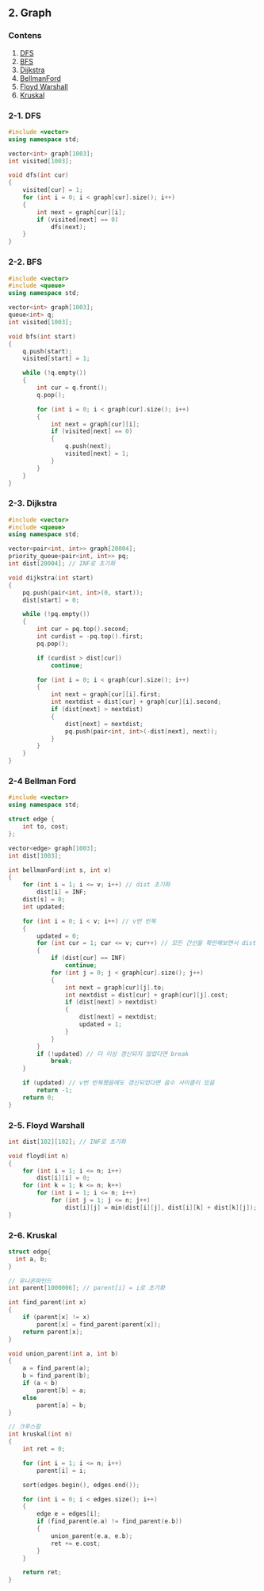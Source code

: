 ## 2. Graph

### Contens

1. [DFS](https://github.com/Eucha09/Algorithm-Note/tree/main/Graph#2-1-dfs)
1. [BFS](https://github.com/Eucha09/Algorithm-Note/tree/main/Graph#2-2-bfs)
1. [Dijkstra](https://github.com/Eucha09/Algorithm-Note/tree/main/Graph#2-3-dijkstra)
1. [BellmanFord](https://github.com/Eucha09/Algorithm-Note/tree/main/Graph#2-4-bellman-ford)
1. [Floyd Warshall](https://github.com/Eucha09/Algorithm-Note/tree/main/Graph#2-5-floyd-warshall)
1. [Kruskal](https://github.com/Eucha09/Algorithm-Note/tree/main/Graph#2-6-kruskal)

### 2-1. DFS

```cpp
#include <vector>
using namespace std;

vector<int> graph[1003];
int visited[1003];

void dfs(int cur)
{
	visited[cur] = 1;
	for (int i = 0; i < graph[cur].size(); i++)
	{
		int next = graph[cur][i];
		if (visited[next] == 0)
			dfs(next);
	}
}
```

### 2-2. BFS

```cpp
#include <vector>
#include <queue>
using namespace std;

vector<int> graph[1003];
queue<int> q;
int visited[1003];

void bfs(int start)
{
	q.push(start);
	visited[start] = 1;

	while (!q.empty())
	{
		int cur = q.front();
		q.pop();

		for (int i = 0; i < graph[cur].size(); i++)
		{
			int next = graph[cur][i];
			if (visited[next] == 0)
			{
				q.push(next);
				visited[next] = 1;
			}
		}
	}
}
```

### 2-3. Dijkstra

```cpp
#include <vector>
#include <queue>
using namespace std;

vector<pair<int, int>> graph[20004];
priority_queue<pair<int, int>> pq;
int dist[20004]; // INF로 초기화

void dijkstra(int start)
{
	pq.push(pair<int, int>(0, start));
	dist[start] = 0;

	while (!pq.empty())
	{
		int cur = pq.top().second;
		int curdist = -pq.top().first;
		pq.pop();

		if (curdist > dist[cur])
			continue;

		for (int i = 0; i < graph[cur].size(); i++)
		{
			int next = graph[cur][i].first;
			int nextdist = dist[cur] + graph[cur][i].second;
			if (dist[next] > nextdist)
			{
				dist[next] = nextdist;
				pq.push(pair<int, int>(-dist[next], next));
			}
		}
	}
}
```

### 2-4 Bellman Ford

```cpp
#include <vector>
using namespace std;

struct edge {
	int to, cost;
};

vector<edge> graph[1003];
int dist[1003];

int bellmanFord(int s, int v)
{
	for (int i = 1; i <= v; i++) // dist 초기화
		dist[i] = INF;
	dist[s] = 0;
	int updated;

	for (int i = 0; i < v; i++) // v번 반복
	{
		updated = 0;
		for (int cur = 1; cur <= v; cur++) // 모든 간선을 확인해보면서 dist 갱신
		{
			if (dist[cur] == INF)
				continue;
			for (int j = 0; j < graph[cur].size(); j++)
			{
				int next = graph[cur][j].to;
				int nextdist = dist[cur] + graph[cur][j].cost;
				if (dist[next] > nextdist)
				{
					dist[next] = nextdist;
					updated = 1;
				}
			}
		}
		if (!updated) // 더 이상 갱신되지 않았다면 break
			break;
	}

	if (updated) // v번 반복했음에도 갱신되었다면 음수 사이클이 있음
		return -1;
	return 0;
}
```

### 2-5. Floyd Warshall

```cpp
int dist[102][102]; // INF로 초기화

void floyd(int n)
{
	for (int i = 1; i <= n; i++)
		dist[i][i] = 0;
	for (int k = 1; k <= n; k++)
		for (int i = 1; i <= n; i++)
			for (int j = 1; j <= n; j++)
				dist[i][j] = min(dist[i][j], dist[i][k] + dist[k][j]);
}
```

### 2-6. Kruskal

```cpp
struct edge{
  int a, b;
}

// 유니온파인드
int parent[1000006]; // parent[i] = i로 초기화

int find_parent(int x)
{
	if (parent[x] != x)
		parent[x] = find_parent(parent[x]);
	return parent[x];
}

void union_parent(int a, int b)
{
	a = find_parent(a);
	b = find_parent(b);
	if (a < b)
		parent[b] = a;
	else
		parent[a] = b;
}

// 크루스칼
int kruskal(int n)
{
	int ret = 0;

	for (int i = 1; i <= n; i++)
		parent[i] = i;

	sort(edges.begin(), edges.end());

	for (int i = 0; i < edges.size(); i++)
	{
		edge e = edges[i];
		if (find_parent(e.a) != find_parent(e.b))
		{
			union_parent(e.a, e.b);
			ret += e.cost;
		}
	}

	return ret;
}
```
